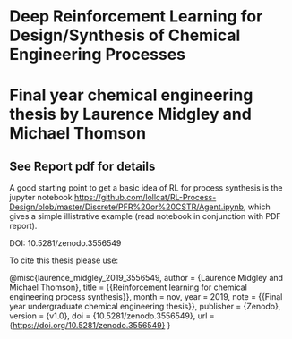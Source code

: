 # Deep Reinforcement Learning for Design/Synthesis of Chemical Engineering Processes

# Final year chemical engineering thesis by Laurence Midgley and Michael Thomson

## See Report pdf for details

A good starting point to get a basic idea of RL for process synthesis is the jupyter notebook https://github.com/lollcat/RL-Process-Design/blob/master/Discrete/PFR%20or%20CSTR/Agent.ipynb, which gives a simple illistrative example (read notebook in conjunction with PDF report). 



DOI: 10.5281/zenodo.3556549

To cite this thesis please use:

@misc{laurence_midgley_2019_3556549,
  author       = {Laurence Midgley and
                  Michael Thomson},
  title        = {{Reinforcement learning for chemical engineering 
                   process synthesis}},
  month        = nov,
  year         = 2019,
  note         = {{Final year undergraduate chemical engineering 
                   thesis}},
  publisher    = {Zenodo},
  version      = {v1.0},
  doi          = {10.5281/zenodo.3556549},
  url          = {https://doi.org/10.5281/zenodo.3556549}
}
